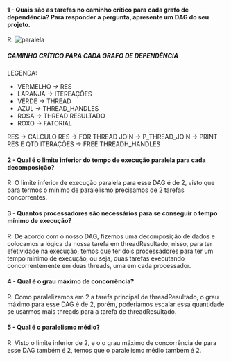 #### 1 - Quais são as tarefas no caminho crítico para cada grafo de dependência? Para responder a pergunta, apresente um DAG do seu projeto.  
R: ![paralela](https://user-images.githubusercontent.com/73514316/197433875-d385f4d5-dace-4755-a8b6-d8a5b0bc3f9b.png)
##### CAMINHO CRÍTICO PARA CADA GRAFO DE DEPENDÊNCIA
LEGENDA: 
- VERMELHO -> RES
- LARANJA -> ITEREAÇÕES
- VERDE -> THREAD
- AZUL -> THREAD_HANDLES
- ROSA -> THREAD RESULTADO
- ROXO -> FATORIAL

RES -> CALCULO RES -> FOR THREAD JOIN -> P_THREAD_JOIN -> PRINT RES E QTD ITERAÇÕES -> FREE THREADH_HANDLES

#### 2 - Qual é o limite inferior do tempo de execução paralela para cada decomposição?
R: O limite inferior de execução paralela para esse DAG é de 2, visto que para termos o mínimo de paralelismo precisamos de 2 tarefas concorrentes.

#### 3 - Quantos processadores são necessários para se conseguir o tempo mínimo de execução?  
R: De acordo com o nosso DAG, fizemos uma decomposição de dados e colocamos a lógica da nossa tarefa em threadResultado, nisso, para ter efetividade na execução, temos que ter dois processadores para ter um tempo mínimo de execução, ou seja, duas tarefas executando concorrentemente em duas threads, uma em cada processador.

#### 4 - Qual é o grau máximo de concorrência?
R: Como paralelizamos em 2 a tarefa principal de threadResultado, o grau máximo para esse DAG é de 2, porém, poderiamos escalar essa quantidade se usarmos mais threads para a tarefa de threadResultado.

#### 5 - Qual é o paralelismo médio?
R: Visto o limite inferior de 2, e o o grau máximo de concorrência de para esse DAG também é 2, temos que o paralelismo médio também é 2.
